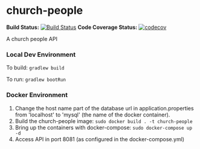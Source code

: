 
# church-people
**Build Status:**
[![Build Status](https://travis-ci.com/rowanpi/church-people.svg?branch=master)](https://travis-ci.com/rowanpi/church-people)
**Code Coverage Status:**
[![codecov](https://codecov.io/gh/rowanpi/church-people/branch/master/graph/badge.svg)](https://codecov.io/gh/rowanpi/church-people)

A church people API

### Local Dev Environment
To build: `gradlew build`

To run: `gradlew bootRun`

### Docker Environment
1. Change the host name part of the database url in application.properties from 'localhost' to 'mysql' (the name of the docker container).
2. Build the church-people image: `sudo docker build . -t church-people`
3. Bring up the containers with docker-compose: `sudo docker-compose up -d`
4. Access API in port 8081 (as configured in the docker-compose.yml)